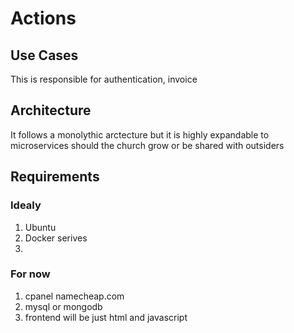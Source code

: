 # Actions

## Use Cases
This is responsible for authentication, invoice

## Architecture
It follows a monolythic arctecture but it is highly expandable to microservices should the church grow or be shared with outsiders

## Requirements
### Idealy
1. Ubuntu
2. Docker serives
3.  

### For now
1. cpanel namecheap.com
2. mysql or mongodb
3. frontend will be just html and javascript
